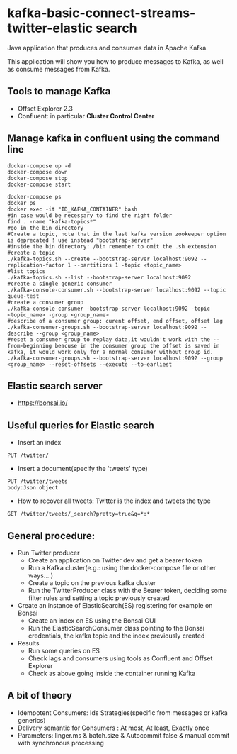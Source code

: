 # kafka-basic-connect-streams-twitter-elastic search

Java application that produces and consumes data in Apache Kafka. 

This application will show you how to produce messages to Kafka, as well as consume messages from Kafka. 

## Tools to manage Kafka
- Offset Explorer 2.3
- Confluent: in particular **Cluster Control Center**

## Manage kafka in confluent using the command line
```
docker-compose up -d
docker-compose down
docker-compose stop
docker-compose start

docker-compose ps
docker ps
docker exec -it "ID_KAFKA_CONTAINER" bash
#in case would be necessary to find the right folder
find . -name "kafka-topics*"
#go in the bin directory
#Create a topic, note that in the last kafka version zookeeper option is deprecated ! use instead "bootstrap-server"
#inside the bin directory: /bin remember to omit the .sh extension
#create a topic
./kafka-topics.sh --create --bootstrap-server localhost:9092 --replication-factor 1 --partitions 1 -topic <topic_name>
#list topics
./kafka-topics.sh --list --bootstrap-server localhost:9092
#create a single generic consumer
./kafka-console-consumer.sh --bootstrap-server localhost:9092 --topic queue-test
#create a consumer group
./kafka-console-consumer -bootstrap-server localhost:9092 -topic <topic_name> -group <group_name>
#describe of a consumer group: curent offset, end offset, offset lag
./kafka-consumer-groups.sh --bootstrap-server localhost:9092 --describe --group <group_name>
#reset a consumer group to replay data,it wouldn't work with the --from-beginning beacuse in the consumer group the offset is saved in kafka, it would work only for a normal consumer without group id.
./kafka-consumer-groups.sh --bootstrap-server localhost:9092 --group <group_name> --reset-offsets --execute --to-earliest
```

## Elastic search server
- https://bonsai.io/

## Useful queries for Elastic search

- Insert an index
```
PUT /twitter/
```

- Insert a document(specify the 'tweets' type) 
```
PUT /twitter/tweets
body:Json object
```

- How to recover all tweets: Twitter is the index and tweets the type
```
GET /twitter/tweets/_search?pretty=true&q=*:*
```

## General procedure:
- Run Twitter producer 
    - Create an application on Twitter dev and get a bearer token
    - Run a Kafka cluster(e.g.: using the docker-compose file or other ways....)
    - Create a topic on the previous kafka cluster
    - Run the TwitterProducer class with the Bearer token, deciding some filter rules and setting a topic previously created
- Create an instance of ElasticSearch(ES) registering for example on Bonsai
    - Create an index on ES using the Bonsai GUI
    - Run the ElasticSearchConsumer class pointing to the Bonsai credentials, the kafka topic and the index previously created
- Results
    - Run some queries on ES
    - Check lags and consumers using tools as Confluent and Offset Explorer
    - Check as above going inside the container running Kafka
## A bit of theory
- Idempotent Consumers: Ids Strategies(specific from messages or kafka generics)
- Delivery semantic for Consumers : At most, At least, Exactly once
- Parameters: linger.ms & batch.size & Autocommit false & manual commit with synchronous processing 
